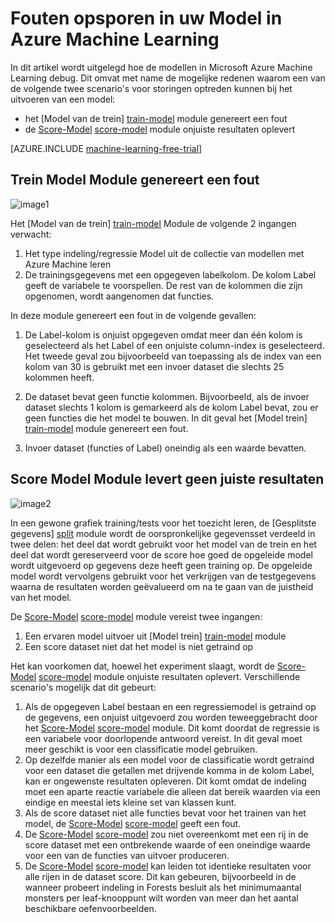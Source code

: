 <properties 
    pageTitle="Fouten opsporen in uw Model in Azure Machine Learning | Microsoft Azure" 
    description="Wordt uitgelegd hoe u foutopsporing uitvoeren van uw Model in Azure Machine Learning." 
    services="machine-learning"
    documentationCenter="" 
    authors="garyericson" 
    manager="jhubbard" 
    editor="cgronlun"/>

<tags 
    ms.service="machine-learning" 
    ms.workload="data-services" 
    ms.tgt_pltfrm="na" 
    ms.devlang="na" 
    ms.topic="article" 
    ms.date="09/09/2016" 
    ms.author="bradsev;garye" />

# <a name="debug-your-model-in-azure-machine-learning"></a>Fouten opsporen in uw Model in Azure Machine Learning

In dit artikel wordt uitgelegd hoe de modellen in Microsoft Azure Machine Learning debug. Dit omvat met name de mogelijke redenen waarom een van de volgende twee scenario's voor storingen optreden kunnen bij het uitvoeren van een model:

* het [Model van de trein] [ train-model] module genereert een fout 
* de [Score-Model] [ score-model] module onjuiste resultaten oplevert 

[AZURE.INCLUDE [machine-learning-free-trial](../../includes/machine-learning-free-trial.md)]

## <a name="train-model-module-throws-an-error"></a>Trein Model Module genereert een fout

![image1](./media/machine-learning-debug-models/train_model-1.png)

Het [Model van de trein] [ train-model] Module de volgende 2 ingangen verwacht:

1. Het type indeling/regressie Model uit de collectie van modellen met Azure Machine leren
2. De trainingsgegevens met een opgegeven labelkolom. De kolom Label geeft de variabele te voorspellen. De rest van de kolommen die zijn opgenomen, wordt aangenomen dat functies.

In deze module genereert een fout in de volgende gevallen:

1. De Label-kolom is onjuist opgegeven omdat meer dan één kolom is geselecteerd als het Label of een onjuiste column-index is geselecteerd. Het tweede geval zou bijvoorbeeld van toepassing als de index van een kolom van 30 is gebruikt met een invoer dataset die slechts 25 kolommen heeft.

2. De dataset bevat geen functie kolommen. Bijvoorbeeld, als de invoer dataset slechts 1 kolom is gemarkeerd als de kolom Label bevat, zou er geen functies die het model te bouwen. In dit geval het [Model trein] [ train-model] module genereert een fout.

3. Invoer dataset (functies of Label) oneindig als een waarde bevatten.


## <a name="score-model-module-does-not-produce-correct-results"></a>Score Model Module levert geen juiste resultaten

![image2](./media/machine-learning-debug-models/train_test-2.png)

In een gewone grafiek training/tests voor het toezicht leren, de [Gesplitste gegevens] [ split] module wordt de oorspronkelijke gegevensset verdeeld in twee delen: het deel dat wordt gebruikt voor het model van de trein en het deel dat wordt gereserveerd voor de score hoe goed de opgeleide model wordt uitgevoerd op gegevens deze heeft geen training op. De opgeleide model wordt vervolgens gebruikt voor het verkrijgen van de testgegevens waarna de resultaten worden geëvalueerd om na te gaan van de juistheid van het model.

De [Score-Model] [ score-model] module vereist twee ingangen:

1. Een ervaren model uitvoer uit [Model trein] [ train-model] module
2. Een score dataset niet dat het model is niet getraind op

Het kan voorkomen dat, hoewel het experiment slaagt, wordt de [Score-Model] [ score-model] module onjuiste resultaten oplevert. Verschillende scenario's mogelijk dat dit gebeurt:

1. Als de opgegeven Label bestaan en een regressiemodel is getraind op de gegevens, een onjuist uitgevoerd zou worden teweeggebracht door het [Score-Model] [ score-model] module. Dit komt doordat de regressie is een variabele voor doorlopende antwoord vereist. In dit geval moet meer geschikt is voor een classificatie model gebruiken. 
2. Op dezelfde manier als een model voor de classificatie wordt getraind voor een dataset die getallen met drijvende komma in de kolom Label, kan er ongewenste resultaten opleveren. Dit komt omdat de indeling moet een aparte reactie variabele die alleen dat bereik waarden via een eindige en meestal iets kleine set van klassen kunt.
3. Als de score dataset niet alle functies bevat voor het trainen van het model, de [Score-Model] [ score-model] geeft een fout.
4. De [Score-Model] [ score-model] zou niet overeenkomt met een rij in de score dataset met een ontbrekende waarde of een oneindige waarde voor een van de functies van uitvoer produceren.
5. De [Score-Model] [ score-model] kan leiden tot identieke resultaten voor alle rijen in de dataset score. Dit kan gebeuren, bijvoorbeeld in de wanneer probeert indeling in Forests besluit als het minimumaantal monsters per leaf-knooppunt wilt worden van meer dan het aantal beschikbare oefenvoorbeelden.


<!-- Module References -->
[score-model]: https://msdn.microsoft.com/library/azure/401b4f92-e724-4d5a-be81-d5b0ff9bdb33/
[split]: https://msdn.microsoft.com/library/azure/70530644-c97a-4ab6-85f7-88bf30a8be5f/
[train-model]: https://msdn.microsoft.com/library/azure/5cc7053e-aa30-450d-96c0-dae4be720977/
 
